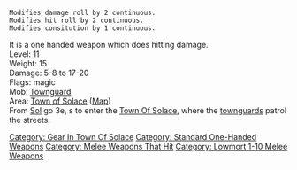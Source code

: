`Modifies damage roll by 2 continuous.`  
`Modifies hit roll by 2 continuous.`  
`Modifies consitution by 1 continuous.`

It is a one handed weapon which does hitting damage.  
Level: 11  
Weight: 15  
Damage: 5-8 to 17-20  
Flags: magic  
Mob: [Townguard](Townguard_(solace).md "wikilink")  
Area: [Town of Solace](:Category:_Town_Of_Solace.md "wikilink")
([Map](Town_Of_Solace_Map.md "wikilink"))  
From [Sol](Sol "wikilink") go 3e, s to enter the [Town Of
Solace](:Category:Town_Of_Solace.md "wikilink"), where the
[townguards](Townguard_(solace).md "wikilink") patrol the streets.

[Category: Gear In Town Of
Solace](Category:_Gear_In_Town_Of_Solace "wikilink") [Category: Standard
One-Handed Weapons](Category:_Standard_One-Handed_Weapons "wikilink")
[Category: Melee Weapons That
Hit](Category:_Melee_Weapons_That_Hit "wikilink") [Category: Lowmort
1-10 Melee Weapons](Category:_Lowmort_1-10_Melee_Weapons "wikilink")
